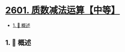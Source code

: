 # [2601. 质数减法运算【中等】](https://github.com/tnotesjs/TNotes.leetcode/tree/main/notes/2601.%20%E8%B4%A8%E6%95%B0%E5%87%8F%E6%B3%95%E8%BF%90%E7%AE%97%E3%80%90%E4%B8%AD%E7%AD%89%E3%80%91)

<!-- region:toc -->

- [1. 📝 概述](#1--概述)

<!-- endregion:toc -->

## 1. 📝 概述
